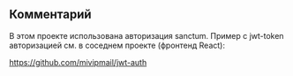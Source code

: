 ## Комментарий

В этом проекте использована авторизация sanctum. 
Пример с jwt-token авторизацией см. в соседнем проекте (фронтенд React):

https://github.com/mivipmail/jwt-auth

